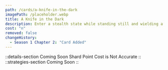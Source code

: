 ```yaml
---
path: /cards/a-knife-in-the-dark
imagePath: /placeholder.webp
title: A Knife in the Dark
description: Enter a stealth state while standing still and wielding a mellee weapon for 5 seconds.
cost: "n"
removed: false
changeHistory:
  - Season 1 Chapter 2: "Card Added"
---
```

::details-section
Coming Soon
Shard Point Cost is Not Accurate
::
::strategies-section
Coming Soon
::